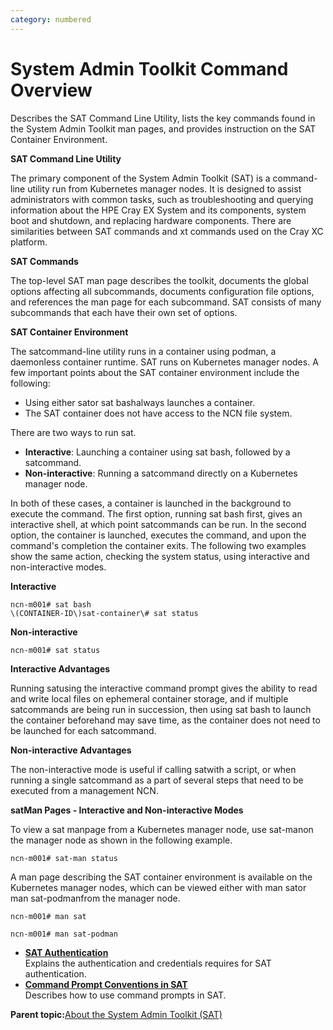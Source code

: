 ```yaml
---
category: numbered
---
```


# System Admin Toolkit Command Overview

Describes the SAT Command Line Utility, lists the key commands found in the System Admin Toolkit man pages, and provides instruction on the SAT Container Environment.

**SAT Command Line Utility**

The primary component of the System Admin Toolkit \(SAT\) is a command-line utility run from Kubernetes manager nodes. It is designed to assist administrators with common tasks, such as troubleshooting and querying information about the HPE Cray EX System and its components, system boot and shutdown, and replacing hardware components. There are similarities between SAT commands and xt commands used on the Cray XC platform.

**SAT Commands**

The top-level SAT man page describes the toolkit, documents the global options affecting all subcommands, documents configuration file options, and references the man page for each subcommand. SAT consists of many subcommands that each have their own set of options.

**SAT Container Environment**

The satcommand-line utility runs in a container using podman, a daemonless container runtime. SAT runs on Kubernetes manager nodes. A few important points about the SAT container environment include the following:

-   Using either sator sat bashalways launches a container.
-   The SAT container does not have access to the NCN file system.

There are two ways to run sat.

-   **Interactive**: Launching a container using sat bash, followed by a satcommand.
-   **Non-interactive**: Running a satcommand directly on a Kubernetes manager node.

In both of these cases, a container is launched in the background to execute the command. The first option, running sat bash first, gives an interactive shell, at which point satcommands can be run. In the second option, the container is launched, executes the command, and upon the command's completion the container exits. The following two examples show the same action, checking the system status, using interactive and non-interactive modes.

**Interactive**

```screen
ncn-m001# sat bash
\(CONTAINER-ID\)sat-container\# sat status
```

**Non-interactive**

```screen
ncn-m001# sat status
```

**Interactive Advantages**

Running satusing the interactive command prompt gives the ability to read and write local files on ephemeral container storage, and if multiple satcommands are being run in succession, then using sat bash to launch the container beforehand may save time, as the container does not need to be launched for each satcommand.

**Non-interactive Advantages**

The non-interactive mode is useful if calling satwith a script, or when running a single satcommand as a part of several steps that need to be executed from a management NCN.

**satMan Pages - Interactive and Non-interactive Modes**

To view a sat manpage from a Kubernetes manager node, use sat-manon the manager node as shown in the following example.

```screen
ncn-m001# sat-man status
```

A man page describing the SAT container environment is available on the Kubernetes manager nodes, which can be viewed either with man sator man sat-podmanfrom the manager node.

```screen
ncn-m001# man sat
```

```screen
ncn-m001# man sat-podman
```

-   **[SAT Authentication](SAT_Authentication.md)**  
Explains the authentication and credentials requires for SAT authentication.
-   **[Command Prompt Conventions in SAT](Command_Prompt_Conventions_in_SAT.md)**  
Describes how to use command prompts in SAT.

**Parent topic:**[About the System Admin Toolkit \(SAT\)](About_the_System_Admin_Toolkit.md)


